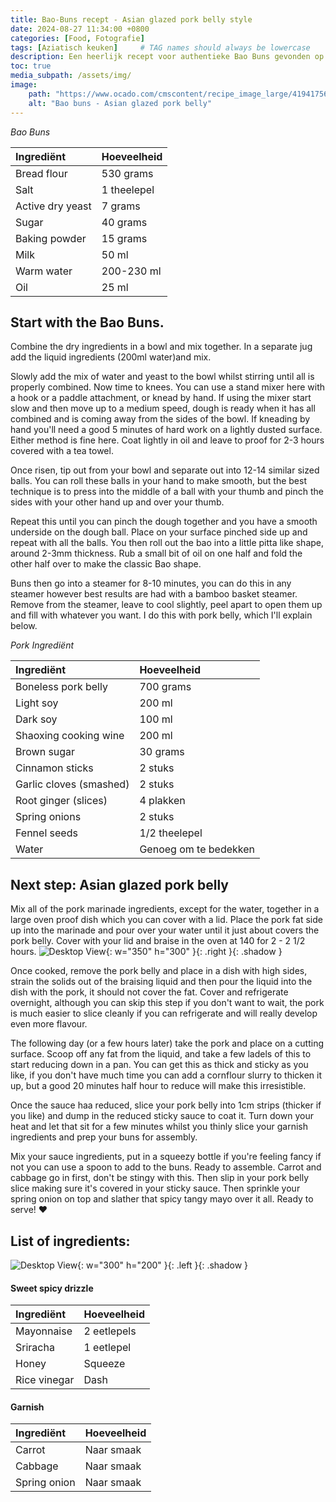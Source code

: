 ```yaml
---
title: Bao-Buns recept - Asian glazed pork belly style
date: 2024-08-27 11:34:00 +0800
categories: [Food, Fotografie]
tags: [Aziatisch keuken]     # TAG names should always be lowercase
description: Een heerlijk recept voor authentieke Bao Buns gevonden op Reddit! - This is a discription on how to make the Bao buns easy & authentic recipie described in a step to by process. Enjoy! 
toc: true
media_subpath: /assets/img/
image:
    path: "https://www.ocado.com/cmscontent/recipe_image_large/41941756.jpg?dXmq"
    alt: "Bao buns - Asian glazed pork belly"
---
```


_Bao Buns_

| Ingrediënt           | Hoeveelheid       |
| :------------------- | :---------------- |
| Bread flour          | 530 grams         |
| Salt                 | 1 theelepel       |
| Active dry yeast     | 7 grams           |
| Sugar                | 40 grams          |
| Baking powder        | 15 grams          |
| Milk                 | 50 ml             |
| Warm water           | 200-230 ml        |
| Oil                  | 25 ml             |

## Start with the Bao Buns.
Combine the dry ingredients in a bowl and mix together. In a separate jug add the liquid ingredients (200ml water)and mix.

Slowly add the mix of water and yeast to the bowl whilst stirring until all is properly combined. Now time to knees. You can use a stand mixer here with a hook or a paddle attachment, or knead by hand. If using the mixer start slow and then move up to a medium speed, dough is ready when it has all combined and is coming away from the sides of the bowl. If kneading by hand you'll need a good 5 minutes of hard work on a lightly dusted surface. Either method is fine here. Coat lightly in oil and leave to proof for 2-3 hours covered with a tea towel.

Once risen, tip out from your bowl and separate out into 12-14 similar sized balls. You can roll these balls in your hand to make smooth, but the best technique is to press into the middle of a ball with your thumb and pinch the sides with your other hand up and over your thumb. 

Repeat this until you can pinch the dough together and you have a smooth underside on the dough ball. Place on your surface pinched side up and repeat with all the balls. You then roll out the bao into a little pitta like shape, around 2-3mm thickness. Rub a small bit of oil on one half and fold the other half over to make the classic Bao shape.

Buns then go into a steamer for 8-10 minutes, you can do this in any steamer however best results are had with a bamboo basket steamer.
Remove from the steamer, leave to cool slightly, peel apart to open them up and fill with whatever you want. I do this with pork belly, which I'll explain below.

_Pork Ingrediënt_

| Ingrediënt             | Hoeveelheid       |
| :--------------------- | :---------------- |
| Boneless pork belly    | 700 grams         |
| Light soy              | 200 ml            |
| Dark soy               | 100 ml            |
| Shaoxing cooking wine  | 200 ml            |
| Brown sugar            | 30 grams          |
| Cinnamon sticks        | 2 stuks           |
| Garlic cloves (smashed)| 2 stuks           |
| Root ginger (slices)   | 4 plakken         |
| Spring onions          | 2 stuks           |
| Fennel seeds           | 1/2 theelepel     |
| Water                  | Genoeg om te bedekken |

## Next step: Asian glazed pork belly
Mix all of the pork marinade ingredients, except for the water, together in a large oven proof dish which you can cover with a lid. Place the pork fat side up into the marinade and pour over your water until it just about covers the pork belly. Cover with your lid and braise in the oven at 140 for 2 - 2 1/2 hours. 
![Desktop View](https://www.kitchensanctuary.com/wp-content/uploads/2019/07/Gua-Bao-Buns-Pork-Belly-square-FS-7271.jpg){: w="350" h="300" }{: .right }{: .shadow }

Once cooked, remove the pork belly and place in a dish with high sides, strain the solids out of the braising liquid and then pour the liquid into the dish with the pork, it should not cover the fat. Cover and refrigerate overnight, although you can skip this step if you don't want to wait, the pork is much easier to slice cleanly if you can refrigerate and will really develop even more flavour.

The following day (or a few hours later) take the pork and place on a cutting surface. Scoop off any fat from the liquid, and take a few ladels of this to start reducing down in a pan. You can get this as thick and sticky as you like, if you don't have much time you can add a cornflour slurry to thicken it up, but a good 20 minutes half hour to reduce will make this irresistible.

Once the sauce haa reduced, slice your pork belly into 1cm strips (thicker if you like) and dump in the reduced sticky sauce to coat it. Turn down your heat and let that sit for a few minutes whilst you thinly slice your garnish ingredients and prep your buns for assembly.

Mix your sauce ingredients, put in a squeezy bottle if you're feeling fancy if not you can use a spoon to add to the buns.
Ready to assemble. Carrot and cabbage go in first, don't be stingy with this. Then slip in your pork belly slice making sure it's covered in your sticky sauce. Then sprinkle your spring onion on top and slather that spicy tangy mayo over it all. Ready to serve! ❤️ 

## List of ingredients:  

![Desktop View](https://rookplankje.nl/wp-content/uploads/2022/02/Sfeerbeeld_Sebra_Forged_Aziatisch_Hakmes.jpg){: w="300" h="200" }{: .left }{: .shadow }
 

#### Sweet spicy drizzle 

| Ingrediënt        | Hoeveelheid       |
| :---------------- | :---------------- |
| Mayonnaise        | 2 eetlepels       |
| Sriracha          | 1 eetlepel        |
| Honey             | Squeeze           |
| Rice vinegar      | Dash              |


#### Garnish

| Ingrediënt        | Hoeveelheid       |
| :---------------- | :---------------- |
| Carrot            | Naar smaak        |
| Cabbage           | Naar smaak        |
| Spring onion      | Naar smaak        |


